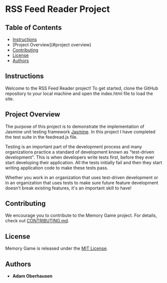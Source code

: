 # RSS Feed Reader Project

## Table of Contents

* [Instructions](#instructions)
* [Project Overview](#project overview)
* [Contributing](#contributing)
* [License](#license)
* [Authors](#authors)

## Instructions

Welcome to the RSS Feed Reader project!  To get started, clone the GitHub repository to your local machine and open the index.html file to load the site.

## Project Overview

The purpose of this project is to demonstrate the implementation of Jasmine unit testing framework [Jasmine](http://jasmine.github.io/).  In this project I have completed the test suite in the feedread.js file.

Testing is an important part of the development process and many organizations practice a standard of development known as "test-driven development". This is when developers write tests first, before they ever start developing their application. All the tests initially fail and then they start writing application code to make these tests pass.

Whether you work in an organization that uses test-driven development or in an organization that uses tests to make sure future feature development doesn't break existing features, it's an important skill to have!

## Contributing

We encourage you to contribute to the Memory Game project.  For details, check out [CONTRIBUTING.md](CONTRIBUTING.md).

## License

Memory Game is released under the [MIT License](https://opensource.org/licenses/MIT).

## Authors

* **Adam Oberhausen**
